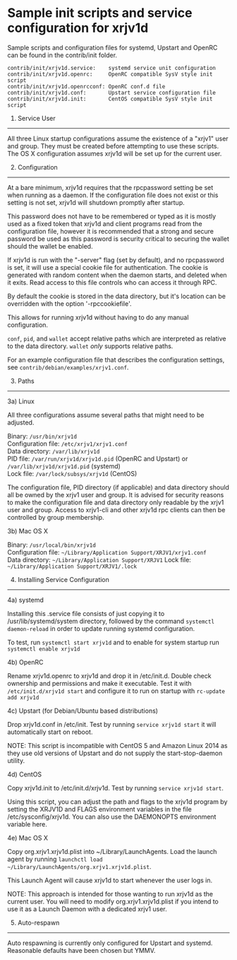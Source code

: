 Sample init scripts and service configuration for xrjv1d
==========================================================

Sample scripts and configuration files for systemd, Upstart and OpenRC
can be found in the contrib/init folder.

    contrib/init/xrjv1d.service:    systemd service unit configuration
    contrib/init/xrjv1d.openrc:     OpenRC compatible SysV style init script
    contrib/init/xrjv1d.openrcconf: OpenRC conf.d file
    contrib/init/xrjv1d.conf:       Upstart service configuration file
    contrib/init/xrjv1d.init:       CentOS compatible SysV style init script

1. Service User
---------------------------------

All three Linux startup configurations assume the existence of a "xrjv1" user
and group.  They must be created before attempting to use these scripts.
The OS X configuration assumes xrjv1d will be set up for the current user.

2. Configuration
---------------------------------

At a bare minimum, xrjv1d requires that the rpcpassword setting be set
when running as a daemon.  If the configuration file does not exist or this
setting is not set, xrjv1d will shutdown promptly after startup.

This password does not have to be remembered or typed as it is mostly used
as a fixed token that xrjv1d and client programs read from the configuration
file, however it is recommended that a strong and secure password be used
as this password is security critical to securing the wallet should the
wallet be enabled.

If xrjv1d is run with the "-server" flag (set by default), and no rpcpassword is set,
it will use a special cookie file for authentication. The cookie is generated with random
content when the daemon starts, and deleted when it exits. Read access to this file
controls who can access it through RPC.

By default the cookie is stored in the data directory, but it's location can be overridden
with the option '-rpccookiefile'.

This allows for running xrjv1d without having to do any manual configuration.

`conf`, `pid`, and `wallet` accept relative paths which are interpreted as
relative to the data directory. `wallet` *only* supports relative paths.

For an example configuration file that describes the configuration settings,
see `contrib/debian/examples/xrjv1.conf`.

3. Paths
---------------------------------

3a) Linux

All three configurations assume several paths that might need to be adjusted.

Binary:              `/usr/bin/xrjv1d`  
Configuration file:  `/etc/xrjv1/xrjv1.conf`  
Data directory:      `/var/lib/xrjv1d`  
PID file:            `/var/run/xrjv1d/xrjv1d.pid` (OpenRC and Upstart) or `/var/lib/xrjv1d/xrjv1d.pid` (systemd)  
Lock file:           `/var/lock/subsys/xrjv1d` (CentOS)  

The configuration file, PID directory (if applicable) and data directory
should all be owned by the xrjv1 user and group.  It is advised for security
reasons to make the configuration file and data directory only readable by the
xrjv1 user and group.  Access to xrjv1-cli and other xrjv1d rpc clients
can then be controlled by group membership.

3b) Mac OS X

Binary:              `/usr/local/bin/xrjv1d`  
Configuration file:  `~/Library/Application Support/XRJV1/xrjv1.conf`  
Data directory:      `~/Library/Application Support/XRJV1`
Lock file:           `~/Library/Application Support/XRJV1/.lock`

4. Installing Service Configuration
-----------------------------------

4a) systemd

Installing this .service file consists of just copying it to
/usr/lib/systemd/system directory, followed by the command
`systemctl daemon-reload` in order to update running systemd configuration.

To test, run `systemctl start xrjv1d` and to enable for system startup run
`systemctl enable xrjv1d`

4b) OpenRC

Rename xrjv1d.openrc to xrjv1d and drop it in /etc/init.d.  Double
check ownership and permissions and make it executable.  Test it with
`/etc/init.d/xrjv1d start` and configure it to run on startup with
`rc-update add xrjv1d`

4c) Upstart (for Debian/Ubuntu based distributions)

Drop xrjv1d.conf in /etc/init.  Test by running `service xrjv1d start`
it will automatically start on reboot.

NOTE: This script is incompatible with CentOS 5 and Amazon Linux 2014 as they
use old versions of Upstart and do not supply the start-stop-daemon utility.

4d) CentOS

Copy xrjv1d.init to /etc/init.d/xrjv1d. Test by running `service xrjv1d start`.

Using this script, you can adjust the path and flags to the xrjv1d program by
setting the XRJV1D and FLAGS environment variables in the file
/etc/sysconfig/xrjv1d. You can also use the DAEMONOPTS environment variable here.

4e) Mac OS X

Copy org.xrjv1.xrjv1d.plist into ~/Library/LaunchAgents. Load the launch agent by
running `launchctl load ~/Library/LaunchAgents/org.xrjv1.xrjv1d.plist`.

This Launch Agent will cause xrjv1d to start whenever the user logs in.

NOTE: This approach is intended for those wanting to run xrjv1d as the current user.
You will need to modify org.xrjv1.xrjv1d.plist if you intend to use it as a
Launch Daemon with a dedicated xrjv1 user.

5. Auto-respawn
-----------------------------------

Auto respawning is currently only configured for Upstart and systemd.
Reasonable defaults have been chosen but YMMV.
